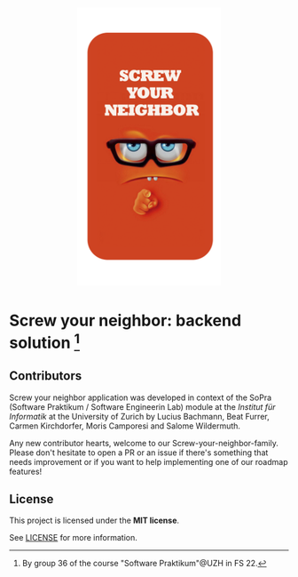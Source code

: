 <h1 align="center">
   <img src="icon.png" width="auto" height="500">
</h1>

# Screw your neighbor: backend solution [^1]

[^1]: By group 36 of the course "Software Praktikum"@UZH in FS 22.

## Contributors
Screw your neighbor application was developed in context of the SoPra (Software Praktikum / Software Engineerin Lab)
module at the _Institut für Informatik_ at the University of Zurich by Lucius Bachmann, Beat Furrer, Carmen Kirchdorfer, Moris Camporesi
and Salome Wildermuth.

Any new contributor hearts, welcome to our Screw-your-neighbor-family. Please don't hesitate to open a PR or an issue if there's
something that needs improvement or if you want to help implementing one of our roadmap features!

## License

This project is licensed under the **MIT license**.

See [LICENSE](LICENSE.txt) for more information.
